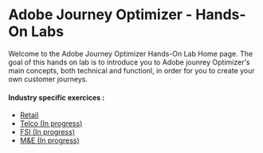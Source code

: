 # Adobe Journey Optimizer - Hands-On Labs

Welcome to the Adobe Journey Optimizer Hands-On Lab Home page.
The goal of this hands on lab is to introduce you to Adobe jounrey Optimizer's main concepts, both technical and functionl, in order for you to create your own customer journeys. 


#### Industry specific exercices : 


- [Retail](./Retail/README.md)
- [Telco (In progress)](./Telco/README.md)
- [FSI (In progress)](./FSI/README.md)
- [M&E (In progress)](./ME/README.md)


